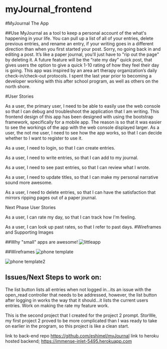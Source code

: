 # myJournal_frontend
#MyJournal The App

##Use MyJournal as a tool to keep a personal account of the what's happening in your life.  You can  pull up a list of all of your entries, delete previous entries, and rename an entry, if your writing goes in a different direction than when you first started your post.  Sorry, no going back in and editing a post.  It’s like a paper journal, you'll just have to "rip out the page" by deleting it.  A future feature will be the “rate my day” quick post, that gives users the option to give a quick 1-10 rating of how they feel their day is going.
This app was inspired by an area art therapy organization’s daily check-in/check-out protocols.  I spent the last year prior to becoming a developer working with this after school program, as well as others on the north shore.

#User Stories

As a user, the primary user, I need to be able to easily use the web console so that I can debug and troubleshoot the application that I am writing.
This frontend design of this app has been designed with using the bootstrap framework, specifically for a mobile app.  The reason is so that it was easier to see the workings of the app with the web console displayed larger.
As a user, the not me user, I need to see how the app works, so that I can decide whether to I want to register to use it.

As a user, I need to login, so that I can create entries.

As a user, I need to write entries, so that I can add to my journal.

As a user, I need to see past entries, so that I can review what I wrote.

As a user, I need to update titles, so that I can make my personal narrative sound more awesome.


As a user, I need to delete entries, so that I can have the satisfaction that mirrors ripping pages out of a paper  journal.

Next Phase User Stories

As a user, I can rate my day, so that I can track how I'm feeling.

As a user, I can look up past rates, so that I refer to past days.
#Wireframes and Supporting Images

##Why "small" apps are awesome!
![littleapp](https://cloud.githubusercontent.com/assets/14185415/11752623/a2c56de4-a00e-11e5-811f-2f33454f55f3.jpg)


##Wireframes
![phone template](https://cloud.githubusercontent.com/assets/14185415/11752382/4acd45fe-a00d-11e5-8602-d1b7d66430c8.jpg)

![phone template2](https://cloud.githubusercontent.com/assets/14185415/11752385/52b3cac2-a00d-11e5-834d-240a1e1aad43.jpg)

## Issues/Next Steps to work on:

The list button lists all entries when not logged in...its an issue with the open_read controller that needs to be addressed, however, the list button after logging in works the way that it should...it lists the current users entries.
Work on making the rate my feature work.

This is the second project that I created for the project 2 prompt.  StorWe, my first project 2 proved to be more complicated than I was ready to take on earlier in the program, so this project is like a clean start.  


link to back-end repo  https://github.com/eshimel/myJournal
link to heroku hosted backend;  https://immense-inlet-5495.herokuapp.com
